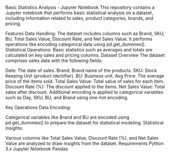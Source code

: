 Basic Statistics Analysis - Jupyter Notebook
This repository contains a Jupyter notebook that performs basic statistical analysis on a dataset, including information related to sales, product categories, brands, and pricing.

Features
Data Handling:
The dataset includes columns such as Brand, SKU, BU, Total Sales Value, Discount Rate, and Net Sales Value.
It performs operations like encoding categorical data using pd.get_dummies().
Statistical Operations:
Basic statistics such as averages and totals are calculated on key sales and pricing columns.
Dataset Overview
The dataset comprises sales data with the following fields:

Date: The date of sales.
Brand: Brand name of the products.
SKU: Stock Keeping Unit (product identifier).
BU: Business unit.
Avg Price: The average price of the items sold.
Total Sales Value: Total value of sales for each item.
Discount Rate (%): The discount applied to the items.
Net Sales Value: Total sales after discount.
Additional encoding is applied to categorical variables such as Day, SKU, BU, and Brand using one-hot encoding.

Key Operations
Data Encoding:

Categorical variables like Brand and BU are encoded using pd.get_dummies() to prepare the dataset for statistical modeling.
Statistical Insights:

Various columns like Total Sales Value, Discount Rate (%), and Net Sales Value are analyzed to draw insights from the dataset.
Requirements
Python 3.x
Jupyter Notebook
Pandas

